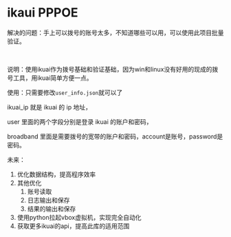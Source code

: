 # ikaui PPPOE

解决的问题：手上可以拨号的账号太多，不知道哪些可以用，可以使用此项目批量验证。

​    

说明：使用ikuai作为拨号基础和验证基础，因为win和linux没有好用的现成的拨号工具，用ikuai简单方便一点。  

  

使用：只需要修改`user_info.json`就可以了

ikuai_ip 就是 ikuai 的 ip 地址，  

user 里面的两个字段分别是登录 ikuai 的账户和密码，  

broadband 里面是需要拨号的宽带的账户和密码，account是账号，password是密码。

  

未来：

1. 优化数据结构，提高程序效率
2. 其他优化
   1. 账号读取
   2. 日志输出和保存
   3. 结果的输出和保存
3. 使用python拉起vbox虚拟机，实现完全自动化
4. 获取更多ikuai的api，提高此库的适用范围